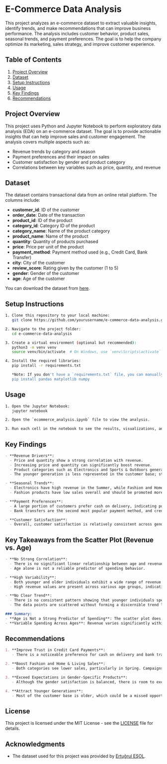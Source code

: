 # E-Commerce Data Analysis

This project analyzes an e-commerce dataset to extract valuable insights, identify trends, and make recommendations that can improve business performance. The analysis includes customer behavior, product sales, seasonal trends, and payment preferences. The goal is to help the company optimize its marketing, sales strategy, and improve customer experience.

## Table of Contents
1. [Project Overview](#project-overview)
2. [Dataset](#dataset)
3. [Setup Instructions](#setup-instructions)
4. [Usage](#usage)
5. [Key Findings](#key-findings)
6. [Recommendations](#recommendations)

## Project Overview

This project uses Python and Jupyter Notebook to perform exploratory data analysis (EDA) on an e-commerce dataset. The goal is to provide actionable insights that can help improve sales and customer engagement. The analysis covers multiple aspects such as:

- Revenue trends by category and season
- Payment preferences and their impact on sales
- Customer satisfaction by gender and product category
- Correlations between key variables such as price, quantity, and revenue

## Dataset

The dataset contains transactional data from an online retail platform. The columns include:

- **customer_id**: ID of the customer
- **order_date**: Date of the transaction
- **product_id**: ID of the product
- **category_id**: Category ID of the product
- **category_name**: Name of the product category
- **product_name**: Name of the product
- **quantity**: Quantity of products purchased
- **price**: Price per unit of the product
- **payment_method**: Payment method used (e.g., Credit Card, Bank Transfer)
- **city**: City of the customer
- **review_score**: Rating given by the customer (1 to 5)
- **gender**: Gender of the customer
- **age**: Age of the customer

You can download the dataset from [here](https://www.kaggle.com/datasets/ertugrulesol/online-retail-data/data).

## Setup Instructions

```bash
1. Clone this repository to your local machine:
   git clone https://github.com/yourusername/e-commerce-data-analysis.git

2. Navigate to the project folder:
   cd e-commerce-data-analysis

3. Create a virtual environment (optional but recommended):
   python3 -m venv venv
   source venv/bin/activate  # On Windows, use `venv\Scripts\activate`

4. Install the required libraries:
   pip install -r requirements.txt

   *Note: If you don't have a `requirements.txt` file, you can manually install dependencies like pandas, matplotlib, and numpy:*
   pip install pandas matplotlib numpy
```

## Usage

```bash
1. Open the Jupyter Notebook:
   jupyter notebook

2. Open the `ecommerce_analysis.ipynb` file to view the analysis.

3. Run each cell in the notebook to see the results, visualizations, and insights.
```

## Key Findings

```markdown
- **Revenue Drivers**:
  - Price and quantity show a strong correlation with revenue.
  - Increasing price and quantity can significantly boost revenue.
  - Product categories such as Electronics and Sports & Outdoors generate the most revenue.
  - The younger generation is less represented in the customer base; strategies to attract them could increase sales.

- **Seasonal Trends**:
  - Electronics have high revenue in the Summer, while Fashion and Home & Living see lower sales in Spring.
  - Fashion products have low sales overall and should be promoted more during the off-seasons.

- **Payment Preferences**:
  - A large portion of customers prefer cash on delivery, indicating possible trust issues with online payment methods.
  - Bank transfers are the second most popular payment method, and credit card usage is less common.

- **Customer Satisfaction**:
  - Overall, customer satisfaction is relatively consistent across genders, with minor differences in product category preferences.
```

## Key Takeaways from the Scatter Plot (Revenue vs. Age)

```markdown
- **No Strong Correlation**:
  - There is no significant linear relationship between age and revenue.
  - Age alone is not a reliable predictor of spending behavior.

- **High Variability**:
  - Both younger and older individuals exhibit a wide range of revenue values.
  - High revenue values are present across various age groups, indicating that spending is not consistently higher for any specific age group.

- **No Clear Trend**:
  - There is no consistent pattern showing that younger individuals spend more than older individuals or vice versa.
  - The data points are scattered without forming a discernible trend line.

### Summary:
- **Age is Not a Strong Predictor of Spending**: The scatter plot does not indicate that age is a primary factor in determining revenue.
- **Variable Spending Across Ages**: Revenue varies significantly within all age groups, suggesting that other factors (e.g., income, lifestyle, preferences) play a more significant role in spending behavior.
```

## Recommendations

```markdown
1. **Improve Trust in Credit Card Payments**:
   - There is a noticeable preference for cash on delivery and bank transfers. It’s essential to understand why customers avoid credit card payments. Feedback surveys can help improve security measures or clarify trust-related concerns.

2. **Boost Fashion and Home & Living Sales**:
   - Both categories see lower sales, particularly in Spring. Campaigns targeting trends and customer preferences could help push sales during off-peak seasons.

3. **Exceed Expectations in Gender-Specific Products**:
   - Although the gender satisfaction is balanced, there is room to exceed expectations by offering more tailored experiences and products for each gender.

4. **Attract Younger Generations**:
   - Most of the customer base is older, which could be a missed opportunity. The company should explore ways to make the website more appealing to younger customers, such as optimizing navigation and making design improvements.
```

## License

This project is licensed under the MIT License - see the [LICENSE](LICENSE) file for details.

## Acknowledgments

- The dataset used for this project was provided by [Ertuğrul EŞOL](https://www.kaggle.com/ertugrulesol).
```
